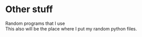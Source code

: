 # Other stuff
Random programs that I use
<br>
This also will be the place where I put my random python files.
